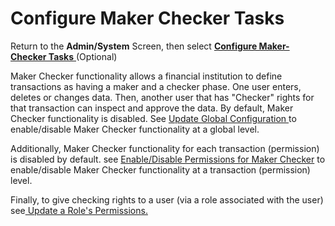 # Configure Maker Checker Tasks

Return to the **Admin/System** Screen, then select [**Configure Maker-Checker Tasks** ](../administration/system/configure-maker-checker-tasks.md)(Optional)&#x20;

Maker Checker functionality allows a financial institution to define transactions as having a maker and a checker phase. One user enters, deletes or changes data. Then, another user that has "Checker" rights for that transaction can inspect and approve the data. By default, Maker Checker functionality is disabled. See [Update Global Configuration ](../administration/system/global-configuration.md)to enable/disable Maker Checker functionality at a global level.

Additionally, Maker Checker functionality for each transaction (permission) is disabled by default. see [Enable/Disable Permissions for Maker Checker](../administration/system/configure-maker-checker-tasks.md) to enable/disable Maker Checker functionality at a transaction (permission) level.

Finally, to give checking rights to a user (via a role associated with the user) see[ Update a Role's Permissions. ](../administration/system/manage-roles-and-permissions.md)

